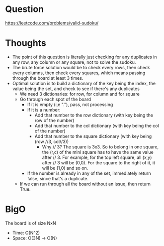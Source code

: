 # Question
https://leetcode.com/problems/valid-sudoku/

# Thoughts
- The point of this question is literally just checking for any duplicates in any row, any column or any square, not to solve the sudoku.
- The brute force solution would be to check every rows, then check every columns, then check every squares, which means passing through the board at least 3 times.
- Optimal solution is to build a dictionary of the key being the index, the value being the set, and check to see if there's any duplicates
    - We need 3 dictionaries: for row, for column and for square
    - Go through each spot of the board
        - If it is empty (i,e "."), pass, not processing
        - If it is a number:
            - Add that number to the row dictionary (with key being the row of the number)
            - Add that number to the col dictionary (with key being the col of the number)
            - Add that number to the square dictionary (with key being (row //3, col//3))
                - Why // 3? The square is 3x3. So to belong in one square, the (r,c) of the mini square has to have the same value after // 3. For example, for the top left square, all (x,y) after // 3 will be (0,0). For the square to the right of it, it will be (1,0) and so on.
        - If the number is already in any of the set, immediately return false, since that's a duplicate.
    - If we can run through all the board without an issue, then return True.

# BigO
The board is of size NxN
- Time: O(N^2)
- Space: O(3N) -> O(N)